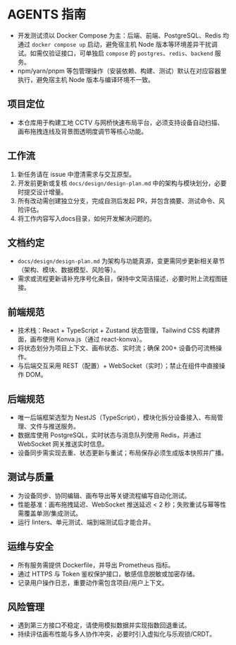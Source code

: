 # AGENTS 指南
- 开发测试须以 Docker Compose 为主：后端、前端、PostgreSQL、Redis 均通过 `docker compose up` 启动，避免宿主机 Node 版本等环境差异干扰调试。如需仅验证接口，可单独启 `compose` 的 `postgres`、`redis`、`backend` 服务。
- npm/yarn/pnpm 等包管理操作（安装依赖、构建、测试）默认在对应容器里执行，避免宿主机 Node 版本与编译环境不一致。

## 项目定位
- 本仓库用于构建工地 CCTV 与网桥快速布局平台，必须支持设备自动扫描、画布拖拽连线及背景图透明度调节等核心功能。

## 工作流
1. 新任务请在 issue 中澄清需求与交互原型。
2. 开发前更新或复核 `docs/design/design-plan.md` 中的架构与模块划分，必要时提交设计增量。
3. 所有改动需创建独立分支，完成自测后发起 PR，并包含摘要、测试命令、风险评估。
4. 将工作内容写入docs目录，如何开发解决问题的。

## 文档约定
- `docs/design/design-plan.md` 为架构与功能真源，变更需同步更新相关章节（架构、模块、数据模型、风险等）。
- 需求或流程更新请补充序号化条目，保持中文简洁描述，必要时附上流程图链接。

## 前端规范
- 技术栈：React + TypeScript + Zustand 状态管理，Tailwind CSS 构建界面，画布使用 Konva.js（通过 react-konva）。
- 将状态划分为项目上下文、画布状态、实时流；确保 200+ 设备仍可流畅操作。
- 与后端交互采用 REST（配置）+ WebSocket（实时）；禁止在组件中直接操作 DOM。

## 后端规范
- 唯一后端框架选型为 NestJS（TypeScript），模块化拆分设备接入、布局管理、文件与推送服务。
- 数据库使用 PostgreSQL，实时状态与消息队列使用 Redis，并通过 WebSocket 网关推送实时信息。
- 设备同步需实现去重、状态更新与重试；布局保存必须生成版本快照并广播。

## 测试与质量
- 为设备同步、协同编辑、画布导出等关键流程编写自动化测试。
- 性能基准：画布拖拽延迟、WebSocket 推送延迟 < 2 秒；失败重试与幂等性需覆盖单测/集成测试。
- 运行 linters、单元测试、端到端测试后才能合并。

## 运维与安全
- 所有服务需提供 Dockerfile，并导出 Prometheus 指标。
- 通过 HTTPS 与 Token 鉴权保护接口，敏感信息脱敏或加密存储。
- 记录用户操作日志，重要动作需包含项目/用户上下文。

## 风险管理
- 遇到第三方接口不稳定，请使用模拟数据并实现指数回退重试。
- 持续评估画布性能与多人协作冲突，必要时引入虚拟化与乐观锁/CRDT。
